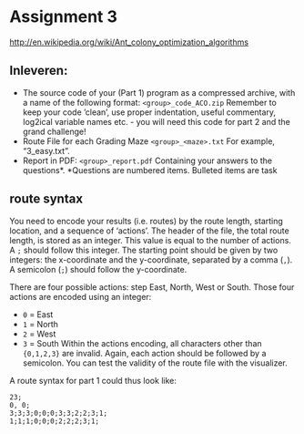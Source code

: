 # Assignment 3

http://en.wikipedia.org/wiki/Ant_colony_optimization_algorithms

## Inleveren:

 - The source code of your (Part 1) program as a compressed archive, with a name of the
following format: `<group>_code_ACO.zip`
   Remember to keep your code ’clean’, use proper indentation, useful commentary, log2ical variable names etc. - you will need this code for part 2 and the grand challenge!
 - Route File for each Grading Maze `<group>_<maze>.txt` For example, “3_easy.txt”.
 - Report in PDF:
   `<group>_report.pdf`
   Containing your answers to the questions*. *Questions are numbered items. Bulleted items are task


## route syntax
You need to encode your results (i.e. routes) by the route length, starting location, and a
sequence of ‘actions’.
The header of the file, the total route length, is stored as an integer.
This value is equal to the number of actions. A `;` should follow this integer.
The starting point should be given by two integers: the x-coordinate and the y-coordinate, separated by a comma (`,`). A semicolon (`;`) should follow the y-coordinate.

There are four possible actions: step East, North, West or South. Those four actions are encoded using an integer:

 - `0` = East
 - `1` = North
 - `2` = West
 - `3` = South
Within the actions encoding, all characters other than `{0,1,2,3}` are invalid.
Again, each action should be followed by a semicolon. You can test the validity of the route file with the
visualizer.

A route syntax for part 1 could thus look like:

```
23;
0, 0;
3;3;3;0;0;0;3;3;2;2;3;1;
1;1;1;0;0;0;2;2;2;3;1;
```
